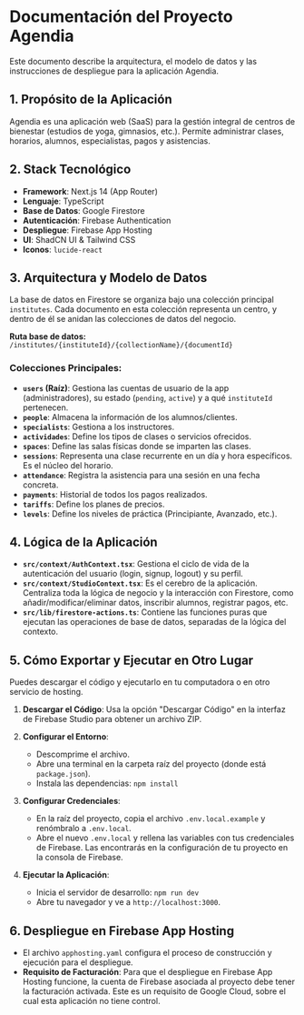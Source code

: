 # Documentación del Proyecto Agendia

Este documento describe la arquitectura, el modelo de datos y las instrucciones de despliegue para la aplicación Agendia.

## 1. Propósito de la Aplicación

Agendia es una aplicación web (SaaS) para la gestión integral de centros de bienestar (estudios de yoga, gimnasios, etc.). Permite administrar clases, horarios, alumnos, especialistas, pagos y asistencias.

## 2. Stack Tecnológico

- **Framework**: Next.js 14 (App Router)
- **Lenguaje**: TypeScript
- **Base de Datos**: Google Firestore
- **Autenticación**: Firebase Authentication
- **Despliegue**: Firebase App Hosting
- **UI**: ShadCN UI & Tailwind CSS
- **Iconos**: `lucide-react`

## 3. Arquitectura y Modelo de Datos

La base de datos en Firestore se organiza bajo una colección principal `institutes`. Cada documento en esta colección representa un centro, y dentro de él se anidan las colecciones de datos del negocio.

**Ruta base de datos:** `/institutes/{instituteId}/{collectionName}/{documentId}`

### Colecciones Principales:

-   **`users` (Raíz)**: Gestiona las cuentas de usuario de la app (administradores), su estado (`pending`, `active`) y a qué `instituteId` pertenecen.
-   **`people`**: Almacena la información de los alumnos/clientes.
-   **`specialists`**: Gestiona a los instructores.
-   **`actividades`**: Define los tipos de clases o servicios ofrecidos.
-   **`spaces`**: Define las salas físicas donde se imparten las clases.
-   **`sessions`**: Representa una clase recurrente en un día y hora específicos. Es el núcleo del horario.
-   **`attendance`**: Registra la asistencia para una sesión en una fecha concreta.
-   **`payments`**: Historial de todos los pagos realizados.
-   **`tariffs`**: Define los planes de precios.
-   **`levels`**: Define los niveles de práctica (Principiante, Avanzado, etc.).

## 4. Lógica de la Aplicación

-   **`src/context/AuthContext.tsx`**: Gestiona el ciclo de vida de la autenticación del usuario (login, signup, logout) y su perfil.
-   **`src/context/StudioContext.tsx`**: Es el cerebro de la aplicación. Centraliza toda la lógica de negocio y la interacción con Firestore, como añadir/modificar/eliminar datos, inscribir alumnos, registrar pagos, etc.
-   **`src/lib/firestore-actions.ts`**: Contiene las funciones puras que ejecutan las operaciones de base de datos, separadas de la lógica del contexto.

## 5. Cómo Exportar y Ejecutar en Otro Lugar

Puedes descargar el código y ejecutarlo en tu computadora o en otro servicio de hosting.

1.  **Descargar el Código**: Usa la opción "Descargar Código" en la interfaz de Firebase Studio para obtener un archivo ZIP.

2.  **Configurar el Entorno**:
    *   Descomprime el archivo.
    *   Abre una terminal en la carpeta raíz del proyecto (donde está `package.json`).
    *   Instala las dependencias: `npm install`

3.  **Configurar Credenciales**:
    *   En la raíz del proyecto, copia el archivo `.env.local.example` y renómbralo a `.env.local`.
    *   Abre el nuevo `.env.local` y rellena las variables con tus credenciales de Firebase. Las encontrarás en la configuración de tu proyecto en la consola de Firebase.

4.  **Ejecutar la Aplicación**:
    *   Inicia el servidor de desarrollo: `npm run dev`
    *   Abre tu navegador y ve a `http://localhost:3000`.

## 6. Despliegue en Firebase App Hosting

-   El archivo `apphosting.yaml` configura el proceso de construcción y ejecución para el despliegue.
-   **Requisito de Facturación**: Para que el despliegue en Firebase App Hosting funcione, la cuenta de Firebase asociada al proyecto debe tener la facturación activada. Este es un requisito de Google Cloud, sobre el cual esta aplicación no tiene control.
